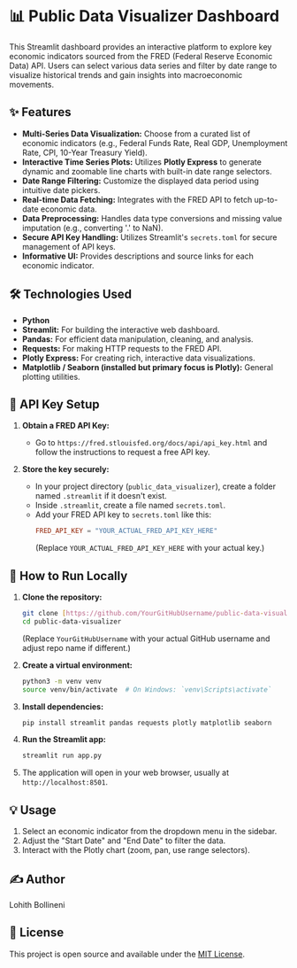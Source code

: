 # 📊 Public Data Visualizer Dashboard

This Streamlit dashboard provides an interactive platform to explore key economic indicators sourced from the FRED (Federal Reserve Economic Data) API. Users can select various data series and filter by date range to visualize historical trends and gain insights into macroeconomic movements.

## ✨ Features

* **Multi-Series Data Visualization:** Choose from a curated list of economic indicators (e.g., Federal Funds Rate, Real GDP, Unemployment Rate, CPI, 10-Year Treasury Yield).
* **Interactive Time Series Plots:** Utilizes **Plotly Express** to generate dynamic and zoomable line charts with built-in date range selectors.
* **Date Range Filtering:** Customize the displayed data period using intuitive date pickers.
* **Real-time Data Fetching:** Integrates with the FRED API to fetch up-to-date economic data.
* **Data Preprocessing:** Handles data type conversions and missing value imputation (e.g., converting '.' to NaN).
* **Secure API Key Handling:** Utilizes Streamlit's `secrets.toml` for secure management of API keys.
* **Informative UI:** Provides descriptions and source links for each economic indicator.

## 🛠️ Technologies Used

* **Python**
* **Streamlit:** For building the interactive web dashboard.
* **Pandas:** For efficient data manipulation, cleaning, and analysis.
* **Requests:** For making HTTP requests to the FRED API.
* **Plotly Express:** For creating rich, interactive data visualizations.
* **Matplotlib / Seaborn (installed but primary focus is Plotly):** General plotting utilities.

## 🔑 API Key Setup

1.  **Obtain a FRED API Key:**
    * Go to `https://fred.stlouisfed.org/docs/api/api_key.html` and follow the instructions to request a free API key.

2.  **Store the key securely:**
    * In your project directory (`public_data_visualizer`), create a folder named `.streamlit` if it doesn't exist.
    * Inside `.streamlit`, create a file named `secrets.toml`.
    * Add your FRED API key to `secrets.toml` like this:
        ```toml
        FRED_API_KEY = "YOUR_ACTUAL_FRED_API_KEY_HERE"
        ```
        (Replace `YOUR_ACTUAL_FRED_API_KEY_HERE` with your actual key.)

## 🚀 How to Run Locally

1.  **Clone the repository:**
    ```bash
    git clone [https://github.com/YourGitHubUsername/public-data-visualizer.git](https://github.com/YourGitHubUsername/public-data-visualizer.git)
    cd public-data-visualizer
    ```
    (Replace `YourGitHubUsername` with your actual GitHub username and adjust repo name if different.)

2.  **Create a virtual environment:**
    ```bash
    python3 -m venv venv
    source venv/bin/activate  # On Windows: `venv\Scripts\activate`
    ```

3.  **Install dependencies:**
    ```bash
    pip install streamlit pandas requests plotly matplotlib seaborn
    ```

4.  **Run the Streamlit app:**
    ```bash
    streamlit run app.py
    ```

5.  The application will open in your web browser, usually at `http://localhost:8501`.

## 💡 Usage

1.  Select an economic indicator from the dropdown menu in the sidebar.
2.  Adjust the "Start Date" and "End Date" to filter the data.
3.  Interact with the Plotly chart (zoom, pan, use range selectors).

## ✍️ Author

Lohith Bollineni

## 📄 License

This project is open source and available under the [MIT License](https://opensource.org/licenses/MIT).